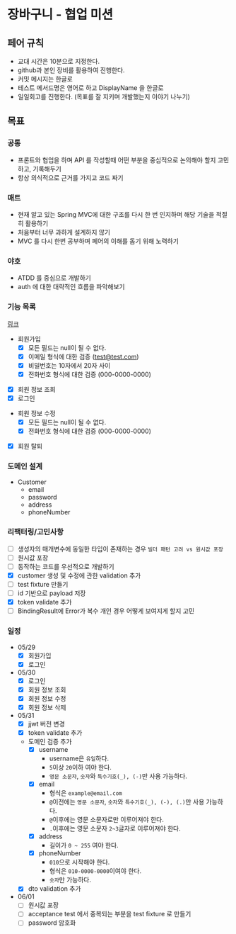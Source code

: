 # 장바구니 - 협업 미션

## 페어 규칙

- 교대 시간은 10분으로 지정한다.
- github과 본인 장비를 활용하여 진행한다.
- 커밋 메시지는 한글로
- 테스트 메서드명은 영어로 하고 DisplayName 을 한글로
- 일일회고를 진행한다. (목표를 잘 지키며 개발했는지 이야기 나누기)

## 목표

### 공통

- 프론트와 협업을 하며 API 를 작성할때 어떤 부분을 중심적으로 논의해야 할지 고민하고, 기록해두기
- 항상 의식적으로 근거를 가지고 코드 짜기

### 매트

- 현재 알고 있는 Spring MVC에 대한 구조를 다시 한 번 인지하며 해당 기술을 적절히 활용하기
- 처음부터 너무 과하게 설계하지 않기
- MVC 를 다시 한번 공부하며 페어의 이해를 돕기 위해 노력하기

### 야호

- ATDD 를 중심으로 개발하기
- auth 에 대한 대략적인 흐름을 파악해보기

### 기능 목록

[링크](https://www.notion.so/0f0d2f9b1c4b4f6cb02b0f7215f8cccc)

- 회원가입
    - [x] 모든 필드는 null이 될 수 없다.
    - [x] 이메일 형식에 대한 검증 (test@test.com)
    - [x] 비밀번호는 10자에서 20자 사이
    - [x] 전화번호 형식에 대한 검증 (000-0000-0000)
- [x] 회원 정보 조회
- [x] 로그인
- 회원 정보 수정
    - [x] 모든 필드는 null이 될 수 없다.
    - [x] 전화번호 형식에 대한 검증 (000-0000-0000)
- [x] 회원 탈퇴

### 도메인 설계

- Customer
    - email
    - password
    - address
    - phoneNumber

### 리팩터링/고민사항

- [ ] 생성자의 매개변수에 동일한 타입이 존재하는 경우 `빌더 패턴 고려 vs 원시값 포장`
- [ ] 원시값 포장
- [ ] 동작하는 코드를 우선적으로 개발하기
- [x] customer 생성 및 수정에 관한 validation 추가
- [ ] test fixture 만들기
- [ ] id 기반으로 payload 저장
- [x] token validate 추가
- [ ] BindingResult에 Error가 복수 개인 경우 어떻게 보여지게 할지 고민

### 일정

- 05/29
    - [x] 회원가입
    - [x] 로그인

- 05/30
    - [x] 로그인
    - [x] 회원 정보 조회
    - [x] 회원 정보 수정
    - [x] 회원 정보 삭제

- 05/31
    - [x] jjwt 버전 변경
    - [x] token validate 추가
    - 도메인 검증 추가
        - [x] username
            - username은 `유일`하다.
            - `5`이상 `20`이하 여야 한다.
            - `영문 소문자`, `숫자`와 `특수기호(_), (-)`만 사용 가능하다.
        - [x] email
            - 형식은 `example@email.com`
            - `@`이전에는 `영문 소문자`, `숫자`와 `특수기호(_), (-), (.)`만 사용 가능하다.
            - `@`이후에는 영문 소문자로만 이루어져야 한다.
            - `.`이후에는 영문 소문자 `2~3`글자로 이루어져야 한다.
        - [x] address
            - 길이가 `0 ~ 255` 여야 한다.
        - [x] phoneNumber
            - `010`으로 시작해야 한다.
            - 형식은 `010-0000-0000`이여야 한다.
            - `숫자`만 가능하다.
    - [x] dto validation 추가

- 06/01
  - [ ] 원시값 포장
  - [ ] acceptance test 에서 중복되는 부분을 test fixture 로 만들기
  - [ ] password 암호화
